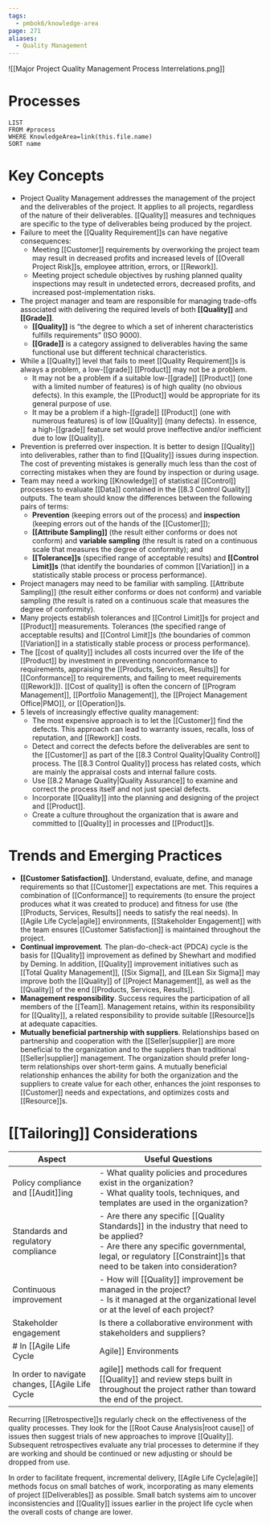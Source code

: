 ```yaml
---
tags:
  - pmbok6/knowledge-area
page: 271
aliases:
  - Quality Management
---
```

![[Major Project Quality Management Process Interrelations.png]]
# Processes
```dataview
LIST
FROM #process 
WHERE KnowledgeArea=link(this.file.name)
SORT name
```
# Key Concepts
- Project Quality Management addresses the management of the project and the deliverables of the project. It applies to all projects, regardless of the nature of their deliverables. [[Quality]] measures and techniques are specific to the type of deliverables being produced by the project.
- Failure to meet the [[Quality Requirement]]s can have negative consequences:
	- Meeting [[Customer]] requirements by overworking the project team may result in decreased profits and increased levels of [[Overall Project Risk]]s, employee attrition, errors, or [[Rework]].
	- Meeting project schedule objectives by rushing planned quality inspections may result in undetected errors, decreased profits, and increased post-implementation risks.
- The project manager and team are responsible for managing trade-offs associated with delivering the required levels of both **[[Quality]]** and **[[Grade]]**.
	- **[[Quality]]** is “the degree to which a set of inherent characteristics fulfills requirements” (ISO 9000).
	- **[[Grade]]** is a category assigned to deliverables having the same functional use but different technical characteristics. 
- While a [[Quality]] level that fails to meet [[Quality Requirement]]s is always a problem, a low-[[grade]] [[Product]] may not be a problem.
	- It may not be a problem if a suitable low-[[grade]] [[Product]] (one with a limited number of features) is of high quality (no obvious defects). In this example, the [[Product]] would be appropriate for its general purpose of use.
	- It may be a problem if a high-[[grade]] [[Product]] (one with numerous features) is of low [[Quality]] (many defects). In essence, a high-[[grade]] feature set would prove ineffective and/or inefficient due to low [[Quality]].
- Prevention is preferred over inspection. It is better to design [[Quality]] into deliverables, rather than to find [[Quality]] issues during inspection. The cost of preventing mistakes is generally much less than the cost of correcting mistakes when they are found by inspection or during usage.
- Team may need a working [[Knowledge]] of statistical [[Control]] processes to evaluate [[Data]] contained in the [[8.3 Control Quality]] outputs. The team should know the differences between the following pairs of terms:
	- **Prevention** (keeping errors out of the process) and **inspection** (keeping errors out of the hands of the [[Customer]]);
	- **[[Attribute Sampling]]** (the result either conforms or does not conform) and **variable sampling** (the result is rated on a continuous scale that measures the degree of conformity); and
	- **[[Tolerance]]s** (specified range of acceptable results) and **[[Control Limit]]s** (that identify the boundaries of common [[Variation]] in a statistically stable process or process performance).
- Project managers may need to be familiar with sampling. [[Attribute Sampling]] (the result either conforms or does not conform) and variable sampling (the result is rated on a continuous scale that measures the degree of conformity).
- Many projects establish tolerances and [[Control Limit]]s for project and [[Product]] measurements. Tolerances (the specified range of acceptable results) and [[Control Limit]]s (the boundaries of common [[Variation]] in a statistically stable process or process performance).
- The [[cost of quality]] includes all costs incurred over the life of the [[Product]] by investment in preventing nonconformance to requirements, appraising the [[Products, Services, Results]] for [[Conformance]] to requirements, and failing to meet requirements ([[Rework]]). [[Cost of quality]] is often the concern of [[Program Management]], [[Portfolio Management]], the [[Project Management Office|PMO]], or [[Operation]]s.
- 5 levels of increasingly effective quality management:
	- The most expensive approach is to let the [[Customer]] find the defects. This approach can lead to warranty issues, recalls, loss of reputation, and [[Rework]] costs.
	- Detect and correct the defects before the deliverables are sent to the [[Customer]] as part of the [[8.3 Control Quality|Quality Control]] process. The [[8.3 Control Quality]] process has related costs, which are mainly the appraisal costs and internal failure costs.
	- Use [[8.2 Manage Quality|Quality Assurance]] to examine and correct the process itself and not just special defects.
	- Incorporate [[Quality]] into the planning and designing of the project and [[Product]].
	- Create a culture throughout the organization that is aware and committed to [[Quality]] in processes and [[Product]]s.

# Trends and Emerging Practices
- **[[Customer Satisfaction]]**. Understand, evaluate, define, and manage requirements so that [[Customer]] expectations are met. This requires a combination of [[Conformance]] to requirements (to ensure the project produces what it was created to produce) and fitness for use (the [[Products, Services, Results]] needs to satisfy the real needs). In [[Agile Life Cycle|agile]] environments, [[Stakeholder Engagement]] with the team ensures [[Customer Satisfaction]] is maintained throughout the project.
- **Continual improvement**. The plan-do-check-act (PDCA) cycle is the basis for [[Quality]] improvement as defined by Shewhart and modified by Deming. In addition, [[Quality]] improvement initiatives such as [[Total Quality Management]], [[Six Sigma]], and [[Lean Six Sigma]] may improve both the [[Quality]] of [[Project Management]], as well as the [[Quality]] of the end [[Products, Services, Results]].
- **Management responsibility**. Success requires the participation of all members of the [[Team]]. Management retains, within its responsibility for [[Quality]], a related responsibility to provide suitable [[Resource]]s at adequate capacities.
- **Mutually beneficial partnership with suppliers**. Relationships based on partnership and cooperation with the [[Seller|supplier]] are more beneficial to the organization and to the suppliers than traditional [[Seller|supplier]] management. The organization should prefer long-term relationships over short-term gains. A mutually beneficial relationship enhances the ability for both the organization and the suppliers to create value for each other, enhances the joint responses to [[Customer]] needs and expectations, and optimizes costs and [[Resource]]s.
# [[Tailoring]] Considerations
| Aspect | Useful Questions |
| ---- | ---- |
| Policy compliance and [[Audit]]ing | - What quality policies and procedures exist in the organization?<br>- What quality tools, techniques, and templates are used in the organization? |
| Standards and regulatory compliance | - Are there any specific [[Quality Standards]] in the industry that need to be applied?<br>- Are there any specific governmental, legal, or regulatory [[Constraint]]s that need to be taken into consideration? |
| Continuous improvement | - How will [[Quality]] improvement be managed in the project?<br>- Is it managed at the organizational level or at the level of each project? |
| Stakeholder engagement | Is there a collaborative environment with stakeholders and suppliers? |
# In [[Agile Life Cycle|Agile]] Environments
In order to navigate changes, [[Agile Life Cycle|agile]] methods call for frequent [[Quality]] and review steps built in throughout the project rather than toward the end of the project.

Recurring [[Retrospective]]s regularly check on the effectiveness of the quality processes. They look for the [[Root Cause Analysis|root cause]] of issues then suggest trials of new approaches to improve [[Quality]]. Subsequent retrospectives evaluate any trial processes to determine if they are working and should be continued or new adjusting or should be dropped from use.

In order to facilitate frequent, incremental delivery, [[Agile Life Cycle|agile]] methods focus on small batches of work, incorporating as many elements of project [[Deliverables]] as possible. Small batch systems aim to uncover inconsistencies and [[Quality]] issues earlier in the project life cycle when the overall costs of change are lower.